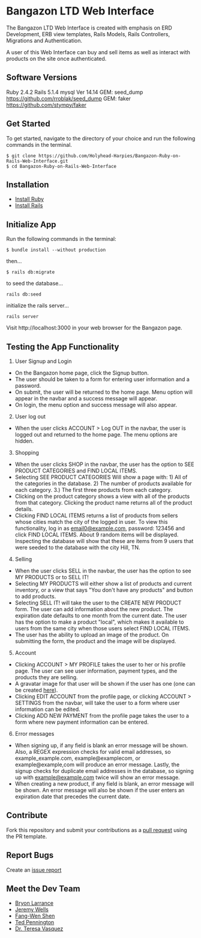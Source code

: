 # Bangazon LTD Web Interface

The Bangazon LTD Web Interface is created with emphasis on ERD Development, ERB view templates, Rails Models, Rails Controllers, Migrations and Authentication.

A user of this Web Interface can buy and sell items as well as interact with products on the site once authenticated.

## Software Versions

Ruby 2.4.2
Rails 5.1.4
mysql  Ver 14.14
GEM: seed_dump https://github.com/rroblak/seed_dump
GEM: faker https://github.com/stympy/faker

## Get Started
To get started, navigate to the directory of your choice and run the following commands in the terminal.
```
$ git clone https://github.com/Holyhead-Harpies/Bangazon-Ruby-on-Rails-Web-Interface.git
$ cd Bangazon-Ruby-on-Rails-Web-Interface
```
## Installation

* [Install Ruby](https://www.ruby-lang.org/en/documentation/installation/)
* [Install Rails](https://github.com/tbsvttr/install-ruby-and-rails)

## Initialize App

Run the following commands in the terminal:
``` 
$ bundle install --without production
```
then...
```
$ rails db:migrate
```
to seed the database...
```
rails db:seed
```
initialize the rails server...
```
rails server
```
Visit http://localhost:3000 in your web browser for the Bangazon page.

## Testing the App Functionality
1. User Signup and Login
 * On the Bangazon home page, click the Signup button.
 * The user should be taken to a form for entering user information and a password.
 * On submit, the user will be returned to the home page. Menu option will appear in the navbar and a success message will appear.
 * On login, the menu option and success message will also appear.
 
2. User log out
 * When the user clicks ACCOUNT > Log OUT in the navbar, the user is logged out and returned to the home page. The menu options are hidden.
 
3. Shopping
* When the user clicks SHOP in the navbar, the user has the option to SEE PRODUCT CATEGORIES and FIND LOCAL ITEMS.
* Selecting SEE PRODUCT CATEGORIES Will show a page with: 1) All of the categories in the database. 2) The number of products available for each category. 3.) The first three products from each category.  
* Clicking on the product category shows a view with all of the products from that category. Clicking the product name returns all of the product details.
 * Clicking FIND LOCAL ITEMS returns a list of products from sellers whose cities match the city of the logged in user. To view this functionality, log in as email0@example.com, password: 123456 and click FIND LOCAL ITEMS. About 9 random items will be displayed. Inspecting the database will show that these are items from 9 users that were seeded to the database with the city Hill, TN. 
 
4. Selling
* When the user clicks SELL in the navbar, the user has the option to see MY PRODUCTS or to SELL IT! 
* Selecting MY PRODUCTS will either show a list of products and current inventory, or a view that says "You don't have any products" and button to add products.
* Selecting SELL IT! will take the user to the CREATE NEW PRODUCT form. The user can add information about the new product. The expiration date defaults to one month from the current date. The user has the option to make a product "local", which makes it available to users from the same city when those users select FIND LOCAL ITEMS. 
* The user has the ability to upload an image of the product. On submitting the form, the product and the image will be displayed. 

5. Account
* Clicking ACCOUNT > MY PROFILE takes the user to her or his profile page. The user can see user information, payment types, and the products they are selling. 
* A gravatar image for that user will be shown if the user has one (one can be created [here](https://en.gravatar.com/)). 
* Clicking EDIT ACCOUNT from the profile page, or clicking ACCOUNT > SETTINGS from the navbar, will take the user to a form where user information can be edited.
* Clicking ADD NEW PAYMENT from the profile page takes the user to a form where new payment information can be entered. 

6. Error messages
* When signing up, if any field is blank an error message will be shown. Also, a REGEX expression checks for valid email addresses, so example_example.com, example@examplecom, or example@example,com will produce an error message. Lastly, the signup checks for duplicate email addresses in the database, so signing up with example@example.com twice will show an error message.
* When creating a new product, if any field is blank, an error message will be shown. An error message will also be shown if the user enters an expiration date that precedes the current date.

## Contribute
Fork this repository and submit your contributions as a [pull request](https://github.com/Holyhead-Harpies/Bangazon-Ruby-on-Rails-Web-Interface/blob/master/PULL_REQUEST_TEMPLATE.md) using the PR template.

## Report Bugs
Create an [issue report](https://github.com/Holyhead-Harpies/Bangazon-Ruby-on-Rails-Web-Interface/issues/new)

## Meet the Dev Team
- [Bryon Larrance](https://github.com/beelarr)
- [Jeremy Wells](https://github.com/jsheridanwells)
- [Fang-Wen Shen](https://github.com/fang-w-shen)
- [Ted Pennington](https://github.com/tedpennington)
- [Dr. Teresa Vasquez](https://github.com/drteresavasquez)
